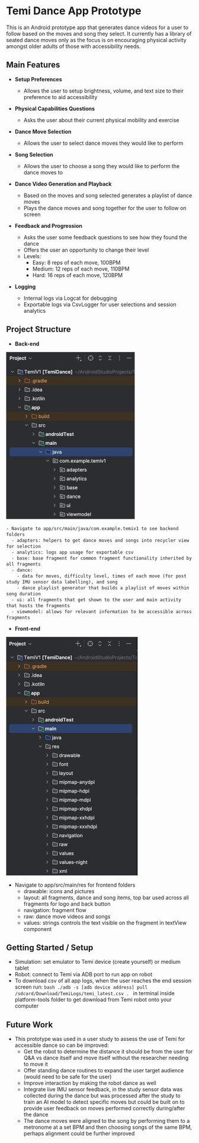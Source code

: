 # Temi Dance App Prototype

This is an Android prototype app that generates dance videos for a user to follow based on the 
moves and song they select. It currently has a library of seated dance moves only as the focus is on 
encouraging physical activity amongst older adults of those with accessibility needs.

## Main Features
- **Setup Preferences**
  - Allows the user to setup brightness, volume, and text size to their preference to aid accessibility

- **Physical Capabilities Questions**
    - Asks the user about their current physical mobility and exercise

- **Dance Move Selection**
    - Allows the user to select dance moves they would like to perform

- **Song Selection**
    - Allows the user to choose a song they would like to perform the dance moves to

- **Dance Video Generation and Playback**
    - Based on the moves and song selected generates a playlist of dance moves
    - Plays the dance moves and song together for the user to follow on screen

- **Feedback and Progression**
  - Asks the user some feedback questions to see how they found the dance
  - Offers the user an opportunity to change their level
  - Levels:
    - Easy: 8 reps of each move, 100BPM
    - Medium: 12 reps of each move, 110BPM
    - Hard: 16 reps of each move, 120BPM

- **Logging**
    - Internal logs via Logcat for debugging
    - Exportable logs via CsvLogger for user selections and session analytics

## Project Structure

- **Back-end**

![img.png](img.png)

    - Navigate to app/src/main/java/com.example.temiv1 to see backend folders
      - adapters: helpers to get dance moves and songs into recycler view for selection
      - analytics: logs app usage for exportable csv
      - base: base fragment for common fragment functionality inherited by all fragments
      - dance: 
        - data for moves, difficulty level, times of each move (for post study IMU sensor data labelling), and song
        - dance playlist generator that builds a playlist of moves within song duration
      - ui: all fragments that get shown to the user and main activity that hosts the fragments
      - viewmodel: allows for relevant information to be accessible across fragments

- **Front-end**

![img_1.png](img_1.png)

  - Navigate to app/src/main/res for frontend folders
    - drawable: icons and pictures
    - layout: all fragments, dance and song items, top bar used across all fragments for logo and back button
    - navigation: fragment flow
    - raw: dance move videos and songs
    - values: strings controls the text visible on the fragment in textView component

## Getting Started / Setup
- Simulation: set emulator to Temi device (create yourself) or medium tablet
- Robot: connect to Temi via ADB port to run app on robot
- To download csv of all app logs, when the user reaches the end session screen run: ```bash ./adb -s [adb device address] pull /sdcard/Download/TemiLogs/temi_latest.csv . ``` in terminal inside platform-tools folder to get download from Temi robot onto your computer

## Future Work
- This prototype was used in a user study to assess the use of Temi for accessible dance so can be improved:
  - Get the robot to determine the distance it should be from the user for Q&A vs dance itself and move itself without the researcher needing to move it
  - Offer standing dance routines to expand the user target audience (would need to be safe for the user)
  - Improve interaction by making the robot dance as well
  - Integrate live IMU sensor feedback, in the study sensor data was collected during the dance but was processed after the study to train an AI model to detect specific moves but could be built on to provide user feedback on moves performed correctly during/after the dance
  - The dance moves were aligned to the song by performing them to a metronome at a set BPM and then choosing songs of the same BPM, perhaps alignment could be further improved
